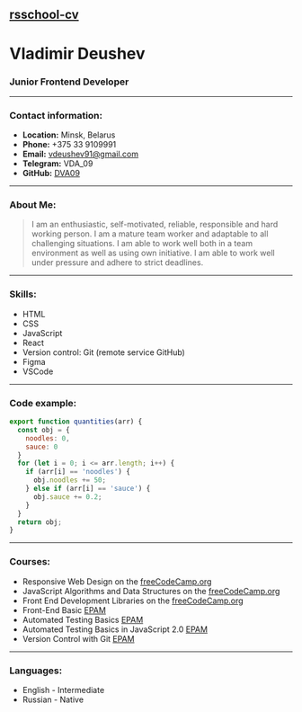## [rsschool-cv](rsschool-cv)


# Vladimir Deushev

### Junior Frontend Developer
----
### Contact information:

* __Location:__ Minsk, Belarus
* __Phone:__ +375 33 9109991
* __Email:__ [vdeushev91@gmail.com](vdeushev91@gmail.com)
* __Telegram:__ VDA_09
* __GitHub:__ [DVA09](https://github.com/DVA09)
----
### About Me:

 > I am an enthusiastic, self-motivated, reliable, responsible and hard working person. I am a mature team worker and adaptable to all challenging situations. I am able to work well both in a team environment as well as using own initiative. I am able to work well under pressure and adhere to strict deadlines.
----
### Skills:
* HTML
* CSS
* JavaScript
* React
* Version control: Git (remote service GitHub)
* Figma
* VSCode
----
### Code example:
```javascript
export function quantities(arr) {
  const obj = {
    noodles: 0,
    sauce: 0
  }
  for (let i = 0; i <= arr.length; i++) {
    if (arr[i] == 'noodles') {
      obj.noodles += 50;
    } else if (arr[i] == 'sauce') {
      obj.sauce += 0.2;
    }
  }
  return obj;
}
```
----
### Courses:
* Responsive Web Design on the [freeCodeCamp.org](freeCodeCamp.org)
* JavaScript Algorithms and Data Structures on the [freeCodeCamp.org](freeCodeCamp.org)
* Front End Development Libraries on the [freeCodeCamp.org](freeCodeCamp.org)
* Front-End Basic [EPAM](EPAM)
* Automated Testing Basics [EPAM](EPAM)
* Automated Testing Basics in JavaScript 2.0 [EPAM](EPAM)
* Version Control with Git [EPAM](EPAM)
---
### Languages:
* English - Intermediate
* Russian - Native